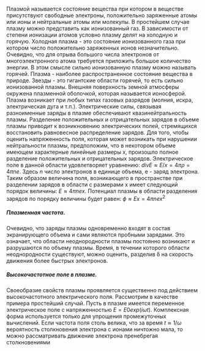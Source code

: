Плазмой называется состояние вещества при котором в веществе присутствуют свободные электроны, положительно заряженные атомы или ионы и нейтральные атомы или молекулы. В простейшем случае плазму можно представить как ионизованный газ. В зависимости от степени ионизации атомов условно плазму делят на холодную и горячую. Холодная плазма - это состояние ионизованного газа при котором число положительно заряженных ионов незначительно. Очевидно, что для отрыва большого числа электронов от многоэлектронного атома требуется приложить большое количество энергии. В этом смысле сильно ионизованную плазму можно называть горячей. Плазма - наиболее распространенное состояние вещества в природе. Звезды - это гигантские области горячей, то есть сильно ионизованной плазмы. Внешняя поверхность земной атмосферы окружена плазменной оболочкой, которая называется ионосферой. Плазма возникает при любых типах газовых разрядов (молния, искра, электрическая дуга и т.п.). Электрические силы, связывая разноименные заряды в плазме обеспечивают квазинейтральность плазмы. Разделение положительных и отрицательных зарядов в объеме плазмы приводит к возникновению электрических полей, стремящихся восстановить равновесное распределение зарядов. Для того, чтобы оценить напряженность поля, которая может возникать при нарушении нейтральности плазмы, предположим, что в некотором объеме имеющем характерные линейные размеры x, произошло полное разделение положительных и отрицательных зарядов. Электрическое поле в данной области удовлетворяет уравнению:
$div E ≈ E/x = 4πρ = 4π n e.$
Здесь $n$ число электронов в единице объема, e - заряд электрона. Таким образом величина поля, возникающего в пространстве при разделении зарядов в области с размерами x имеет следующий порядок величины:
$E ≈ 4π n e x$.
Потенциал плазмы в области разделения зарядов по порядку величины будет равен:
$ϕ ≈ E x = 4π n e x^2$
##### Плазменная частота. 
Очевидно, что заряды плазмы одновременно входят в состав экранирующего объема и сами являются пробными зарядами. Это означает, что области неоднородности плазмы постоянно возникают и разрушаются по объему плазмы. Время, в течении которого области неоднородности существуют, можно оценить, разделив δ на скорость движения более быстрых электронов.
##### Высокочастотное поле в плазме.
Своеобразие свойств плазмы проявляется существенно под действием высокочастотного электрического поля. Рассмотрим в качестве примера простейший случай. Пусть в плазме имеется переменное электрическое поле с напряженностью $E = E0 exp(i ω t)$. Комплексная форма используется только для упрощения промежуточных вычислений. Если частота поля столь велика, что за время $t ≈ 1/ω$ вероятность столкновения электрона с ионами ничтожно мала, то можно рассматривать движение электрона пренебрегая столкновениями
